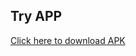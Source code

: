 ## Try APP
[Click here to download APK](https://github.com/vishal-bhangare/tracepoint/blob/main/app/release/app-release.apk)
